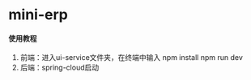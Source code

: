 # mini-erp

#### 使用教程

1.  前端：进入ui-service文件夹，在终端中输入
    npm install
    npm run dev
2.  后端：spring-cloud启动


